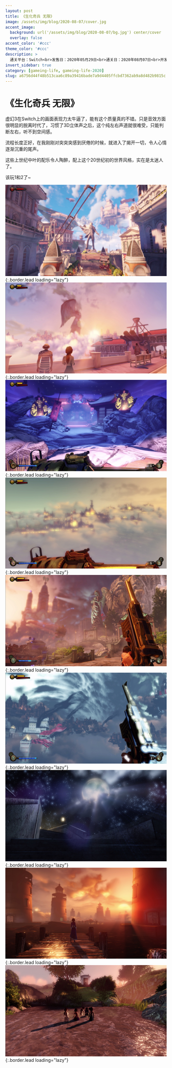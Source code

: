 ```yaml
---
layout: post
title: 《生化奇兵 无限》
image: /assets/img/blog/2020-08-07/cover.jpg
accent_image: 
  background: url('/assets/img/blog/2020-08-07/bg.jpg') center/cover
  overlay: false
accent_color: '#ccc'
theme_color: '#ccc'
description: >
  通关平台：Switch<br>发售日：2020年05月29日<br>通关日：2020年08月07日<br>开发商：Irrational Games<br>发行商：2K Games
invert_sidebar: true
category: [gameing-life, gameing-life-2020]
slug: a6756d44f48b513caa6c89a39416bade7a9d4405ffcbd7362ab9a8d482b9815c
---
```


# 《生化奇兵 无限》

虚幻3在Switch上的画面表现力太牛逼了，能有这个质量真的不错。只是音效方面很明显的脱离时代了，习惯了3D立体声之后，这个纯左右声道就很难受，只能判断左右，听不到空间感。

流程长度正好，在我刚刚对突突突感到厌倦的时候，就进入了揭开一切，令人心情逐渐沉重的尾声。

这些上世纪中叶的配乐令人陶醉，配上这个20世纪初的世界风格，实在是太迷人了。

该玩1和2了~


![](/assets/img/blog/2020-08-07/1.jpg){:.border.lead loading="lazy"}
![](/assets/img/blog/2020-08-07/2.jpg){:.border.lead loading="lazy"}
![](/assets/img/blog/2020-08-07/3.jpg){:.border.lead loading="lazy"}
![](/assets/img/blog/2020-08-07/4.jpg){:.border.lead loading="lazy"}
![](/assets/img/blog/2020-08-07/5.jpg){:.border.lead loading="lazy"}
![](/assets/img/blog/2020-08-07/6.jpg){:.border.lead loading="lazy"}
![](/assets/img/blog/2020-08-07/7.jpg){:.border.lead loading="lazy"}
![](/assets/img/blog/2020-08-07/8.jpg){:.border.lead loading="lazy"}
![](/assets/img/blog/2020-08-07/9.jpg){:.border.lead loading="lazy"}